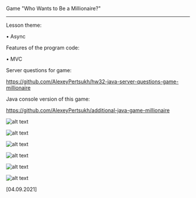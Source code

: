 Game "Who Wants to Be a Millionaire?"

----

Lesson theme:

• Async

Features of the program code:

• MVC

Server questions for game: 

https://github.com/AlexeyPertsukh/hw32-java-server-questions-game-millionaire

Java console version of this game:

https://github.com/AlexeyPertsukh/additional-java-game-millionaire

![alt text](Screenshot_1.jpg)

![alt text](Screenshot_2.jpg)

![alt text](Screenshot_3.jpg)

![alt text](Screenshot_4.jpg)

![alt text](Screenshot_5.jpg)

![alt text](https://github.com/AlexeyPertsukh/additional-java-game-millionaire/blob/master/class_diagram.jpeg)

[04.09.2021]